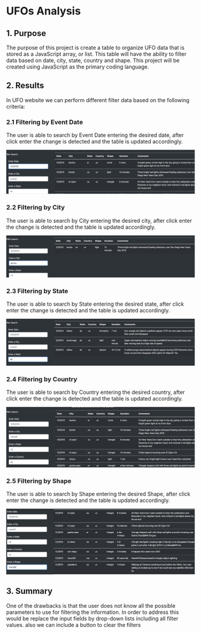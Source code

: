 # UFOs Analysis

## 1. Purpose
The purpose of this project is create a table to organize UFO data that is stored as a JavaScript array, or list. This table will have the ability to filter data based on date, city, state, country and shape. This project will be created using JavaScript as the primary coding language.

## 2. Results
In UFO website we can perform different filter data based on the following criteria:

### 2.1 Filtering by Event Date

The user is able to search by Event Date entering the desired date, after click enter the change is detected and the table is updated accordingly.

<p align="center">
  <img  src="/Resources/Filter_date.png">
</p>

### 2.2 Filtering by City

The user is able to search by City entering the desired city, after click enter the change is detected and the table is updated accordingly.
<p align="center">
  <img  src="/Resources/Filter_City.png">
</p>

### 2.3 Filtering by State

The user is able to search by State entering the desired state, after click enter the change is detected and the table is updated accordingly.
<p align="center">
  <img  src="/Resources/Filter_State.png">
</p>

### 2.4 Filtering by Country

The user is able to search by Country entering the desired country, after click enter the change is detected and the table is updated accordingly.
<p align="center">
  <img  src="/Resources/Filter_Country.png">
</p>

### 2.5 Filtering by Shape

The user is able to search by Shape entering the desired Shape, after click enter the change is detected and the table is updated accordingly.
<p align="center">
  <img  src="/Resources/Filter_Shape.png">
</p>

## 3. Summary
One of the drawbacks is that the user does not know all the possible parameters to use for filtering the information.
In order to address this would be replace the input fields by drop-down lists including all filter values.
also we can include a  button to clear the filters 
